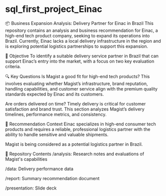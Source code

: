 # sql_first_project_Einac
📦 Business Expansion Analysis: Delivery Partner for Einac in Brazil
This repository contains an analysis and business recommendation for Einac, a high-end tech product company, seeking to expand its operations into Brazil. Currently, Einac lacks a local delivery infrastructure in the region and is exploring potential logistics partnerships to support this expansion.

🧭 Objective
To identify a suitable delivery service partner in Brazil that can support Einac’s entry into the market, with a focus on two key evaluation criteria.

🔍 Key Questions
Is Magist a good fit for high-end tech products?
This involves evaluating whether Magist’s infrastructure, brand reputation, handling capabilities, and customer service align with the premium quality standards expected by Einac and its customers.

Are orders delivered on time?
Timely delivery is critical for customer satisfaction and brand trust. This section analyzes Magist’s delivery timelines, performance metrics, and consistency.

🤝 Recommendation Context
Einac specializes in high-end consumer tech products and requires a reliable, professional logistics partner with the ability to handle sensitive and valuable shipments.

Magist is being considered as a potential logistics partner in Brazil.

📁 Repository Contents
/analysis: Research notes and evaluations of Magist's capabilities

/data: Delivery performance data 

/report: Summary recommendation document

/presentation: Slide deck 
